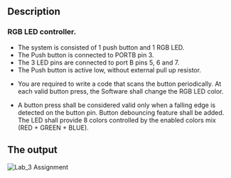 ## Description

### RGB LED controller.

- The system is consisted of 1 push button and 1 RGB LED. 
- The Push button is connected to PORTB pin 3.
- The 3 LED pins are connected to port B pins 5, 6 and 7. 
- The Push button is active low, without external pull up resistor.

* You are required to write a code that scans the button periodically. At each valid button press, the Software shall change the RGB LED color.

* A button press shall be considered valid only when a falling edge is detected on the button pin. Button debouncing feature shall be added. The LED shall provide 8 colors controlled by the enabled colors mix (RED + GREEN + BLUE).


## The output

![Lab_3 Assignment](https://user-images.githubusercontent.com/61361818/171973654-48a1a93e-af30-4988-9542-94302ec2ea29.gif)

